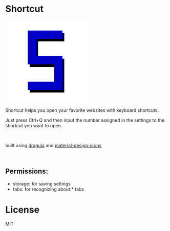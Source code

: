 # Shortcut

![Shortcut logo](./img/logo.svg)

Shortcut helps you open your favorite websites with keyboard shortcuts.

Just press Ctrl+Q and then input the number assigned in the settings to the shortcut you want to open.

<br>

built using [dragula](https://github.com/bevacqua/dragula "dragula") and [material-design-icons](https://github.com/google/material-design-icons "material-design-icons")

<br>

## Permissions:

* storage: for saving settings
* tabs: for recognizing about:* tabs

# License

MIT